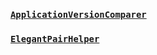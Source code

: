 ### [``ApplicationVersionComparer``](xref:Bannerlord.ButterLib.Common.Helpers.ApplicationVersionComparer)
  

### [``ElegantPairHelper``](xref:Bannerlord.ButterLib.Common.Helpers.ElegantPairHelper)
  
